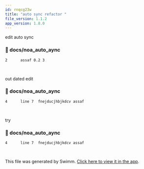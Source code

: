 ```yaml
---
id: rnqcg23w
title: "auto sync refactor "
file_version: 1.1.2
app_version: 1.8.0
---
```


edit auto sync
<!-- NOTE-swimm-snippet: the lines below link your snippet to Swimm -->
### 📄 docs/noa_auto_aync
```
2      assaf 0.2 3
```

<br/>

out dated edit
<!-- NOTE-swimm-snippet: the lines below link your snippet to Swimm -->
### 📄 docs/noa_auto_aync
```
4      line 7  fnejducjhbjkdcv assaf
```

<br/>

try
<!-- NOTE-swimm-snippet: the lines below link your snippet to Swimm -->
### 📄 docs/noa_auto_aync
```
4      line 7  fnejducjhbjkdcv assaf
```

<br/>

This file was generated by Swimm. [Click here to view it in the app](https://swimm-web-app.web.app/repos/Z2l0aHViJTNBJTNBTm9hUmVwbyUzQSUzQU5vYW96ZXI=/docs/rnqcg23w).
